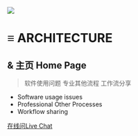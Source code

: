 <!-- _coverpage.md -->

![](https://encrypted-tbn0.gstatic.com/images?q=tbn:ANd9GcT8lEZyYBzqDkDbdnmIEpjn6WQdmQJ-q4AGvsY77GTsB_mac3KisFBfYjEEz4t_Mnx9Ehc&usqp=CAU)

# **≡ ARCHITECTURE**
## & 主页 Home Page
> 软件使用问题 专业其他流程 工作流分享

* Software usage issues 
* Professional Other Processes
* Workflow sharing


[在线问Live Chat](https://app.chaport.com/widget/show.html?appid=61b5dc3d081e5a614003c571)







<!-- Start of 封面背景 -->
<!-- 背景图片 -->


<!-- 背景色 -->









<!--  End of 封面背景 -->

















